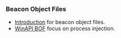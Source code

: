 ### Beacon Object Files
- [Introduction](BOF/intro.md) for beacon object files.
- [WinAPI BOF](BOF/procinjbof.md) focus on process injection.